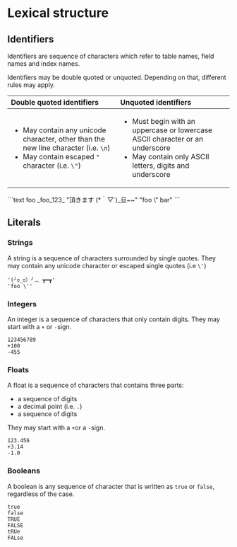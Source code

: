 # Lexical structure

## Identifiers

Identifiers are sequence of characters which refer to table names, field names and index names.

Identifiers may be double quoted or unquoted. Depending on that, different rules may apply.

<table>
  <thead>
    <tr>
      <th style="text-align:left">Double quoted identifiers</th>
      <th style="text-align:left">Unquoted identifiers</th>
    </tr>
  </thead>
  <tbody>
    <tr>
      <td style="text-align:left">
        <p></p>
        <ul>
          <li>May contain any unicode character, other than the new line character (i.e. <code>\n</code>)</li>
          <li>May contain escaped <code>&quot;</code> character (i.e. <code>\&quot;</code>)</li>
        </ul>
      </td>
      <td style="text-align:left">
        <p></p>
        <ul>
          <li>Must begin with an uppercase or lowercase ASCII character or an underscore</li>
          <li>May contain only ASCII letters, digits and underscore</li>
        </ul>
      </td>
    </tr>
  </tbody>
</table>```text
foo
_foo_123_
"頂きます (*｀▽´)_旦~~"
"foo \" bar"
```

## Literals

### Strings

A string is a sequence of characters surrounded by single quotes. They may contain any unicode character or escaped single quotes \(i.e `\'`\)

```text
'(╯ಠ_ಠ）╯︵ ┳━┳'
'foo \''
```

### Integers

An integer is a sequence of characters that only contain digits. They may start with a `+` or `-`sign.

```text
123456789
+100
-455
```

### Floats

A float is a sequence of characters that contains three parts:

* a sequence of digits
* a decimal point \(i.e. `.`\)
* a sequence of digits

They may start with a `+`or a `-`sign.

```text
123.456
+3.14
-1.0
```

### Booleans

A boolean is any sequence of character that is written as `true` or `false`, regardless of the case.

```text
true
false
TRUE
FALSE
tRUe
FALse
```

